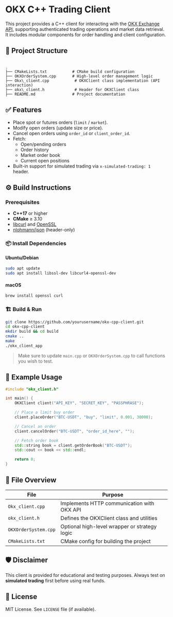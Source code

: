 # OKX C++ Trading Client

This project provides a C++ client for interacting with the [OKX Exchange API](https://www.okx.com/docs-v5/en/), supporting authenticated trading operations and market data retrieval. It includes modular components for order handling and client configuration.

## 📁 Project Structure

```

.
├── CMakeLists.txt           # CMake build configuration
├── OKXOrderSystem.cpp       # High-level order management logic
├── Okx\_client.cpp           # OKXClient class implementation (API interaction)
├── okx\_client.h             # Header for OKXClient class
├── README.md                # Project documentation

````

## ✅ Features

- Place spot or futures orders (`limit` / `market`).
- Modify open orders (update size or price).
- Cancel open orders using `order_id` or `client_order_id`.
- Fetch:
  - Open/pending orders
  - Order history
  - Market order book
  - Current open positions
- Built-in support for simulated trading via `x-simulated-trading: 1` header.

## ⚙️ Build Instructions

### Prerequisites

- **C++17** or higher
- **CMake** ≥ 3.10
- [libcurl](https://curl.se/libcurl/) and [OpenSSL](https://www.openssl.org/)
- [nlohmann/json](https://github.com/nlohmann/json) (header-only)

### 📦 Install Dependencies

#### Ubuntu/Debian

```bash
sudo apt update
sudo apt install libssl-dev libcurl4-openssl-dev
````

#### macOS

```bash
brew install openssl curl
```

### 🏗️ Build & Run

```bash
git clone https://github.com/yourusername/okx-cpp-client.git
cd okx-cpp-client
mkdir build && cd build
cmake ..
make
./okx_client_app
```

> Make sure to update `main.cpp` or `OKXOrderSystem.cpp` to call functions you wish to test.

## 🚀 Example Usage

```cpp
#include "okx_client.h"

int main() {
    OKXClient client("API_KEY", "SECRET_KEY", "PASSPHRASE");

    // Place a limit buy order
    client.placeOrder("BTC-USDT", "buy", "limit", 0.001, 30000);

    // Cancel an order
    client.cancelOrder("BTC-USDT", "order_id_here", "");

    // Fetch order book
    std::string book = client.getOrderBook("BTC-USDT");
    std::cout << book << std::endl;

    return 0;
}
```

## 📄 File Overview

| File                 | Purpose                                       |
| -------------------- | --------------------------------------------- |
| `Okx_client.cpp`     | Implements HTTP communication with OKX API    |
| `okx_client.h`       | Defines the OKXClient class and utilities     |
| `OKXOrderSystem.cpp` | Optional high-level wrapper or strategy logic |
| `CMakeLists.txt`     | CMake config for building the project         |

## 🛡️ Disclaimer

This client is provided for educational and testing purposes. Always test on **simulated trading** first before using real funds.

## 📜 License

MIT License. See `LICENSE` file (if available).

